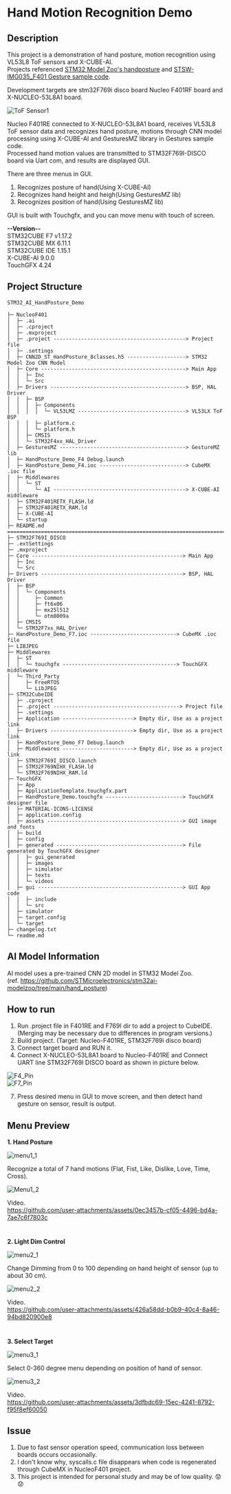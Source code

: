 # Hand Motion Recognition Demo

## Description
This project is a demonstration of hand posture, motion recognition using VL53L8 ToF sensors and X-CUBE-AI.  
Projects referenced [STM32 Model Zoo's handposture](https://github.com/STMicroelectronics/stm32ai-modelzoo) and [STSW-IMG035_F401 Gesture sample code](https://www.st.com/en/embedded-software/stsw-img035.html).  

Development targets are stm32F769i disco board Nucleo F401RF board and X-NUCLEO-53L8A1 board.    

![ToF Sensor1](https://github.com/user-attachments/assets/85e90bd6-307d-4faf-9c10-9f92bffb8918)  

Nucleo F401RE connected to X-NUCLEO-53L8A1 board, receives VL53L8 ToF sensor data and recognizes hand posture, motions through CNN model processing using X-CUBE-AI and GesturesMZ library in Gestures sample code.  
Processed hand motion values are transmitted to STM32F769I-DISCO board via Uart com, and results are displayed GUI.  

There are three menus in GUI.  
1. Recognizes posture of hand(Using X-CUBE-AI)    
2. Recognizes hand height and heigh(Using GesturesMZ lib)  
3. Recognizes position of hand(Using GesturesMZ lib)  

GUI is built with Touchgfx, and you can move menu with touch of screen.


**--Version--**  
STM32CUBE F7 v1.17.2  
STM32CUBE MX 6.11.1  
STM32CUBE IDE 1.15.1  
X-CUBE-AI 9.0.0  
TouchGFX 4.24  

## Project Structure
```
STM32_AI_HandPosture_Demo

├─ NucleoF401
│  ├─ .ai
│  ├─ .cproject
│  ├─ .mxproject
│  ├─ .project -------------------------------------------> Project file
│  ├─ .settings
│  ├─ CNN2D_ST_HandPosture_8classes.h5 -------------------> STM32 Model Zoo CNN Model 
│  ├─ Core -----------------------------------------------> Main App
│  │  ├─ Inc 
│  │  └─ Src
│  ├─ Drivers --------------------------------------------> BSP, HAL Driver
│  │  ├─ BSP
│  │  │  ├─ Components
│  │  │  │  └─ VL53LMZ -----------------------------------> VL53LX ToF BSP
│  │  │  ├─ platform.c
│  │  │  └─ platform.h
│  │  ├─ CMSIS
│  │  └─ STM32F4xx_HAL_Driver
│  ├─ GesturesMZ -----------------------------------------> GestureMZ lib
│  ├─ HandPosture_Demo_F4 Debug.launch
│  ├─ HandPosture_Demo_F4.ioc ----------------------------> CubeMX .ioc file
│  ├─ Middlewares
│  │  └─ ST
│  │     └─ AI -------------------------------------------> X-CUBE-AI middleware
│  ├─ STM32F401RETX_FLASH.ld
│  ├─ STM32F401RETX_RAM.ld
│  ├─ X-CUBE-AI
│  └─ startup
├─ README.md
==================================================================================
├─ STM32F769I_DISCO
├─ .extSettings
├─ .mxproject
├─ Core -------------------------------------------------> Main App
│  ├─ Inc
│  └─ Src
├─ Drivers ----------------------------------------------> BSP, HAL Driver
│  ├─ BSP
│  │  └─ Components
│  │     ├─ Common
│  │     ├─ ft6x06
│  │     ├─ mx25l512
│  │     └─ otm8009a
│  ├─ CMSIS
│  └─ STM32F7xx_HAL_Driver
├─ HandPosture_Demo_F7.ioc ----------------------------> CubeMX .ioc file
├─ LIBJPEG
├─ Middlewares
│  ├─ ST
│  │  └─ touchgfx -------------------------------------> TouchGFX middleware
│  └─ Third_Party
│     ├─ FreeRTOS
│     └─ LibJPEG
├─ STM32CubeIDE
│  ├─ .cproject
│  ├─ .project -----------------------------------------> Project file
│  ├─ .settings
│  ├─ Application -----------------------> Empty dir, Use as a project link
│  ├─ Drivers ---------------------------> Empty dir, Use as a project link
│  ├─ HandPosture_Demo_F7 Debug.launch
│  ├─ Middlewares -----------------------> Empty dir, Use as a project link
│  ├─ STM32F769I_DISCO.launch
│  ├─ STM32F769NIHX_FLASH.ld
│  └─ STM32F769NIHX_RAM.ld
├─ TouchGFX
│  ├─ App
│  ├─ ApplicationTemplate.touchgfx.part
│  ├─ HandPosture_Demo.touchgfx -------------------------> TouchGFX designer file
│  ├─ MATERIAL-ICONS-LICENSE
│  ├─ application.config
│  ├─ assets --------------------------------------------> GUI image and fonts
│  ├─ build
│  ├─ config
│  ├─ generated -----------------------------------------> File generated by TouchGFX designer
│  │  ├─ gui_generated
│  │  ├─ images
│  │  ├─ simulator
│  │  ├─ texts
│  │  └─ videos
│  ├─ gui -----------------------------------------------> GUI App code
│  │  ├─ include
│  │  └─ src
│  ├─ simulator
│  ├─ target.config
│  └─ target
├─ changelog.txt
└─ readme.md
```
## AI Model Information  

AI model uses a pre-trained CNN 2D model in STM32 Model Zoo.  
(ref. https://github.com/STMicroelectronics/stm32ai-modelzoo/tree/main/hand_posture)  

## How to run
1. Run .project file in F401RE and F769I dir to add a project to CubeIDE.  
(Merging may be necessary due to differences in program versions.)
3. Build project. (Target: Nucleo-F401RE, STM32F769i disco board)
4. Connect target board and RUN it.
5. Connect X-NUCLEO-53L8A1 board to Nucleo-F401RE and Connect UART line STM32F769I DISCO board as shown in picture below.  
   
![F4_Pin](https://github.com/user-attachments/assets/ab5bde20-48dc-4217-b75f-0a700b753350)  
![F7_Pin](https://github.com/user-attachments/assets/b82c1d54-a73f-4923-bf77-7ce89ec6fc34)  

7. Press desired menu in GUI to move screen, and then detect hand gesture on sensor, result is output.  

## Menu Preview
**1. Hand Posture**   

![menu1_1](https://github.com/user-attachments/assets/d1d6474d-c2b0-4e4c-aff0-e026d2da0e15)  

Recognize a total of 7 hand motions (Flat, Fist, Like, Dislike, Love, Time, Cross).  

![Menu1_2](https://github.com/user-attachments/assets/1230a84c-74b9-422b-8c78-f960e406aec6)  

Video.  
https://github.com/user-attachments/assets/0ec3457b-cf05-4496-bd4a-7ae7c6f7803c  
#

**2. Light Dim Control**   

![menu2_1](https://github.com/user-attachments/assets/03970c95-20ce-4114-a7b9-48a403e534e4)  

Change Dimming from 0 to 100 depending on hand height of sensor (up to about 30 cm).

![menu2_2](https://github.com/user-attachments/assets/df5a20b5-e5fc-418a-bdd6-54c16025c537)  

Video.  
https://github.com/user-attachments/assets/426a58dd-b0b9-40c4-8a46-94bd820900e8  
#

**3. Select Target**   

![menu3_1](https://github.com/user-attachments/assets/441f3d82-0ec2-4fcf-ae1c-468b3373de45)  

Select 0-360 degree menu depending on position of hand of sensor.

![menu3_2](https://github.com/user-attachments/assets/0fd1adaa-6524-4deb-844d-f7a6768e853b)  

Video.  
https://github.com/user-attachments/assets/3dfbdc69-15ec-4241-8792-f95f8ef60050  






## Issue
1. Due to fast sensor operation speed, communication loss between boards occurs occasionally.  
2. I don't know why, syscalls.c file disappears when code is regenerated through CubeMX in NucleoF401 project.  
3. This project is intended for personal study and may be of low quality. :worried::worried:
   




